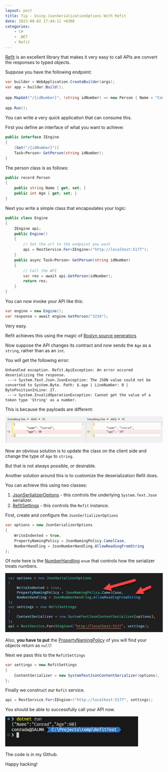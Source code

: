 ```yaml
---
layout: post
title: Tip - Using JsonSerializationOptions With Refit
date: 2023-08-02 17:44:11 +0300
categories:
    - C#
    - .NET
    - Refit
---
```

[Refit](https://github.com/reactiveui/refit/tree/main) is an excellent library that makes it very easy to call APIs are convert the responses to typed objects.

Suppose you have the following endpoint:

```csharp
var builder = WebApplication.CreateBuilder(args);
var app = builder.Build();

app.MapGet("/{idNumber}", (string idNumber) => new Person { Name = "Conrad", Age = "80" });

app.Run();
```

You can write a very quick application that can consume this.

First you define an interface of what you want to achieve:

```csharp
public interface IEngine
{
    [Get("/{idNumber}")]
    Task<Person> GetPerson(string idNumber);
}
```

The person class is as follows:

```csharp
public record Person
{
    public string Name { get; set; }
    public int Age { get; set; }
}
```

Next you write a simple class that encapsulates your logic:

```csharp
public class Engine
{
    IEngine api;
    public Engine()
    {
        // Set the url to the endpoint you want
        api = RestService.For<IEngine>("http://localhost:5177");
    }
    public async Task<Person> GetPerson(string idNumber)
    {
        // Call the API
        var res = await api.GetPerson(idNumber);
        return res;
    }
}
```

You can now invoke your API like this:

```csharp
var engine = new Engine();
var response = await engine.GetPerson("3234");
```

Very easy.

Refit achieves this using the magic of [Roslyn source generators](https://learn.microsoft.com/en-us/dotnet/csharp/roslyn-sdk/source-generators-overview)

Now suppose the API changes its contract and now sends the `Age` as a `string`, rather than as an `int`.

You will get the following error:

```plaintext
Unhandled exception. Refit.ApiException: An error occured deserializing the response.
 ---> System.Text.Json.JsonException: The JSON value could not be converted to System.Byte. Path: $.age | LineNumber: 0 | BytePositionInLine: 27.
 ---> System.InvalidOperationException: Cannot get the value of a token type 'String' as a number.
```

This is because the payloads are different:

![](../images/2023/08/DiffStringINt.png)

Now an obvious solution is to update the class on the client side and change the type of `Age` to `string`.

But that is not always possible, or desirable.

Another solution around this is to customize the deserialization Refit does.

You can achieve this using two classes:

1. [JsonSerlializerOptions](https://learn.microsoft.com/en-us/dotnet/api/system.text.json.jsonserializeroptions?view=net-7.0) - this controls the underlying `System.Text.Json` serializer.
1. [RefitSettings](https://github.com/reactiveui/refit/blob/main/Refit/RefitSettings.cs) - this controls the `Refit` instance.

First, create and configure the `JsonSerlializerOptions`

```csharp
var options = new JsonSerializerOptions
{
    WriteIndented = true,
    PropertyNamingPolicy = JsonNamingPolicy.CamelCase,
    NumberHandling = JsonNumberHandling.AllowReadingFromString
};
```

Of note here is the [NumberHandling](https://learn.microsoft.com/en-us/dotnet/api/system.text.json.serialization.jsonnumberhandling?view=net-7.0) `enum` that controls how the serializer treats numbers.

![](../images/2023/08/SerializationSettings.png)

Also, **you have to put** the [PropertyNamingPolicy](https://learn.microsoft.com/en-us/dotnet/api/system.text.json.jsonserializeroptions.propertynamingpolicy?view=net-7.0#system-text-json-jsonserializeroptions-propertynamingpolicy) of you will find your objects return as `null`!

Next we pass this to the `RefitSettings`

```csharp
var settings = new RefitSettings
{
    ContentSerializer = new SystemTextJsonContentSerializer(options),
};
```

Finally we construct our `Refit` service.

```csharp
api = RestService.For<IEngine>("http://localhost:5177", settings);
```

You should be able to successfully call your API now.

![](../images/2023/08/RefitAPI.png)

The code is in my Github.

Happy hacking!